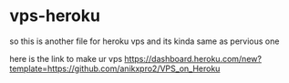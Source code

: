 # vps-heroku
so this is another file for heroku vps and its kinda same as pervious one

here is the link to make ur vps
https://dashboard.heroku.com/new?template=https://github.com/anikxpro2/VPS_on_Heroku

